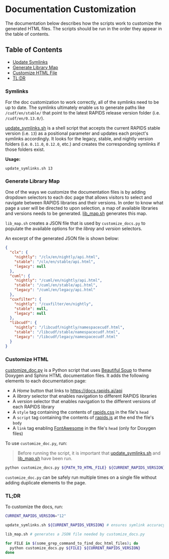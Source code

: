 # Documentation Customization

The documentation below describes how the scripts work to customize the generated HTML files. The scripts should be run in the order they appear in the table of contents.

## Table of Contents

- [Update Symlinks](#symlinks)
- [Generate Library Map](#generate-library-map)
- [Customize HTML File](#customize-html)
- [TL;DR](#TL;DR)

### Symlinks

For the doc customization to work correctly, all of the symlinks need to be up to date. The symlinks ultimately enable us to generate paths like `/cudf/en/stable/` that point to the latest RAPIDS release version folder (i.e. `/cudf/en/0.13.0/`).

[update_symlinks.sh](update_symlinks.sh) is a shell script that accepts the current RAPIDS stable version (i.e. `13`) as a positional parameter and updates each project's symlinks accordingly. It looks for the legacy, stable, and nightly version folders (i.e. `0.11.0`, `0.12.0`, etc.) and creates the corresponding symlinks if those folders exist.

**Usage:**

```
update_symlinks.sh 13
```

### Generate Library Map

One of the ways we customize the documentation files is by adding dropdown selectors to each doc page that allows visitors to select and navigate between RAPIDS libraries and their versions. In order to know what page a user will be directed to upon selection, a map of available libraries and versions needs to be generated. [lib_map.sh](lib_map.sh) generates this map.

`lib_map.sh` creates a JSON file that is used by `customize_docs.py` to populate the available options for the _libray_ and _version_ selectors.

An excerpt of the generated JSON file is shown below:

```json
{
  "clx": {
    "nightly": "/clx/en/nightly/api.html",
    "stable": "/clx/en/stable/api.html",
    "legacy": null
  },
  "cuml": {
    "nightly": "/cuml/en/nightly/api.html",
    "stable": "/cuml/en/stable/api.html",
    "legacy": "/cuml/en/legacy/api.html"
  },
  "cuxfilter": {
    "nightly": "/cuxfilter/en/nightly",
    "stable": null,
    "legacy": null
  },
  "libcudf": {
    "nightly": "/libcudf/nightly/namespacecudf.html",
    "stable": "/libcudf/stable/namespacecudf.html",
    "legacy": "/libcudf/legacy/namespacecudf.html"
  }
}
```

### Customize HTML

[customize_doc.py](customize_doc.py) is a Python script that uses [Beautiful Soup](https://www.crummy.com/software/BeautifulSoup/bs4/doc/) to theme Doxygen and Sphinx HTML documentation files. It adds the following elements to each documentation page:

- A _Home_ button that links to https://docs.rapids.ai/api
- A _library_ selector that enables navigation to different RAPIDS libraries
- A _version_ selector that enables navigation to the different versions of each RAPIDS library
- A `style` tag containing the contents of [rapids.css](rapids.css) in the file's `head`
- A `script` tag containing the contents of [rapids.js](rapids.js) at the end the file's `body`
- A `link` tag enabling [FontAwesome](https://fontawesome.com/) in the file's `head` (only for Doxygen files)

To use `customize_doc.py`, run:

> Before running the script, it is important that [update_symlinks.sh](update_symlinks.sh) and [lib_map.sh](lib_map.sh) have been run.

```sh
python customize_docs.py ${PATH_TO_HTML_FILE} ${CURRENT_RAPIDS_VERSION}
```

`customize_doc.py` can be safely run multiple times on a single file without adding duplicate elements to the page.

### TL;DR

To customize the docs, run:

```sh
CURRENT_RAPIDS_VERSION="12"

update_symlinks.sh ${CURRENT_RAPIDS_VERSION} # ensures symlink accuracy

lib_map.sh # generates a JSON file needed by customize_docs.py

for FILE in $(some_grep_command_to_find_doc_html_files); do
  python customize_docs.py ${FILE} ${CURRENT_RAPIDS_VERSION}
done

```
